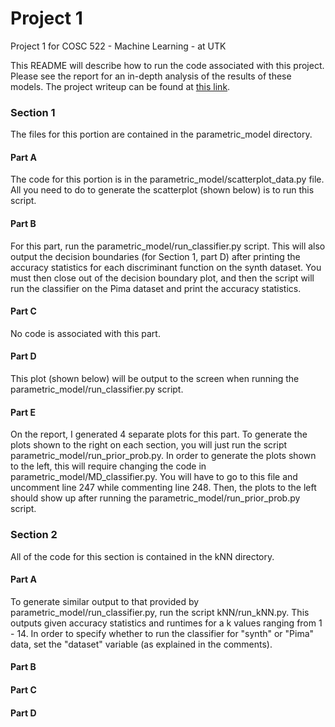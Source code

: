 # Project 1
Project 1 for COSC 522 - Machine Learning - at UTK

This README will describe how to run the code associated with this project. Please see the report for an in-depth analysis of the results of these models.
The project writeup can be found at [this link](http://web.eecs.utk.edu/~hqi/cosc522/project/proj1.htm). 

### Section 1
The files for this portion are contained in the parametric_model directory.

#### Part A
The code for this portion is in the parametric_model/scatterplot_data.py file. All you need to do to generate the scatterplot (shown below) is to run this script.

#### Part B
For this part, run the parametric_model/run_classifier.py script. This will also output the decision boundaries (for Section 1, part D) after printing the accuracy statistics for each discriminant function on the synth dataset. You must then close out of the decision boundary plot, and then the script will run the classifier on the Pima dataset and print the accuracy statistics.

#### Part C
No code is associated with this part.

#### Part D
This plot (shown below) will be output to the screen when running the parametric_model/run_classifier.py script.

#### Part E
On the report, I generated 4 separate plots for this part. To generate the plots shown to the right on each section, you will just run the script parametric_model/run_prior_prob.py. In order to generate the plots shown to the left, this will require changing the code in parametric_model/MD_classifier.py. You will have to go to this file and uncomment line 247 while commenting line 248. Then, the plots to the left should show up after running the parametric_model/run_prior_prob.py script.

### Section 2
All of the code for this section is contained in the kNN directory.

#### Part A
To generate similar output to that provided by parametric_model/run_classifier.py, run the script kNN/run_kNN.py. This outputs given accuracy statistics and runtimes for a k values ranging from 1 - 14. In order to specify whether to run the classifier for "synth" or "Pima" data, set the "dataset" variable (as explained in the comments).

#### Part B

#### Part C

#### Part D
